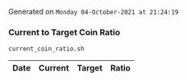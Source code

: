 Generated on `Monday 04-October-2021 at 21:24:19`

### Current to Target Coin Ratio
`current_coin_ratio.sh`

Date|Current|Target|Ratio
---|---|---|---
